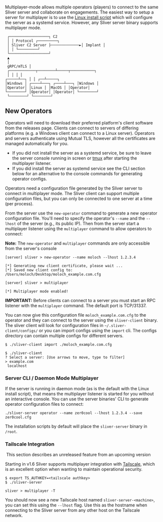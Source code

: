 Multiplayer-mode allows multiple operators (players) to connect to the same Sliver server and collaborate on engagements. The easiest way to setup a server for multiplayer is to use the [Linux install script](/docs?name=Linux+Install+Script) which will configure the server as a systemd service. However, any Sliver server binary supports multiplayer mode.

```
 ┌──────────────────┐ C2
 │ │ Protocol ┌─────────┐
 │ Sliver C2 Server ├─────────────►│ Implant │
 │ │ └─────────┘
 └──────────────────┘
 ▲
 │
 gRPC/mTLS │
 ┌────────────┬────────┴─────┬───────────┐
 │ │ │ │
┌─────┴──┐ │ │ ┌──┴─────┐
│Windows │ ┌────┴───┐ ┌────┴───┐ │Windows │
│Operator│ │Linux │ │MacOS │ │Operator│
└────────┘ │Operator│ │Operator│ └────────┘
 └────────┘ └────────┘
```

## New Operators

Operators will need to download their preferred platform's client software from the releases page. Clients can connect to servers of differing platforms (e.g. a Windows client can connect to a Linux server). Operators and servers authenticate using Mutual TLS, however all the certificates are managed automatically for you.

- If you did not install the server as a systemd service, be sure to leave the server console running in screen or [tmux](https/github.com/tmux/tmux) after starting the multiplayer listener.
- If you did install the server as systemd service see the CLI section below for an alternative to the console commands for generating operator configs.

Operators need a configuration file generated by the Sliver server to connect in multiplayer mode. The Sliver client can support multiple configuration files, but you can only be connected to one server at a time (per process).

From the server use the `new-operator` command to generate a new operator configuration file. You'll need to specify the operator's `--name` and the `--lhost` of the server (e.g., its public IP). Then from the server start a multiplayer listener using the `multiplayer` command to allow operators to connect:

**Note:** The `new-operator` and `multiplayer` commands are only accessible from the server's console

```
[server] sliver > new-operator --name moloch --lhost 1.2.3.4

[*] Generating new client certificate, please wait ...
[*] Saved new client config to: /Users/moloch/Desktop/moloch_example.com.cfg

[server] sliver > multiplayer

[*] Multiplayer mode enabled!

```

**IMPORTANT:** Before clients can connect to a server you must start an RPC listener with the `multiplayer` command. The default port is TCP/31337.

You can now give this configuration file `moloch_example.com.cfg` to the operator and they can connect to the server using the `sliver-client` binary. The sliver client will look for configuration files in `~/.sliver-client/configs/` or you can import configs using the `import` cli. The configs directory can contain multiple configs for different servers.

```
$ ./sliver-client import ./moloch_example.com.cfg

$ ./sliver-client
? Select a server: [Use arrows to move, type to filter]
> example.com
 localhost
```

### Server CLI / Daemon Mode Multiplayer

If the server is running in daemon mode (as is the default with the Linux install script), that means the multiplayer listener is started for you without an interactive console. You can use the server binaries' CLI to generate operator configuration files to connect:

```
./sliver-server operator --name zer0cool --lhost 1.2.3.4 --save zer0cool.cfg
```

The installation scripts by default will place the `sliver-server` binary in `/root`.

### Tailscale Integration

️ This section describes an unreleased feature from an upcoming version ️

Starting in v1.6 Sliver supports multiplayer integration with [Tailscale](https/tailscale.com/), which is an excellent option when wanting to maintain operational security.

```
$ export TS_AUTHKEY=<tailscale authkey>
$ ./sliver-server

sliver > multiplayer -T
```

You should now see a new Tailscale host named `sliver-server-<machine>`, you can set this using the `--lhost` flag. Use this as the hostname when connecting to the Sliver server from any other host on the Tailscale network.
